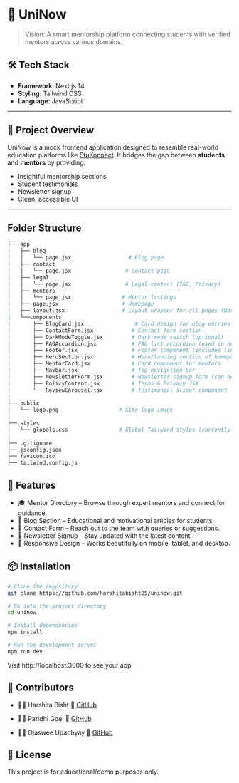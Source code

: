 # 🧠 UniNow

> Vision: A smart mentorship platform connecting students with verified mentors across various domains.

<!-- ## 🌐 Website Preview

[🔗 Visit UniNow](https://uninow.vercel.app)  
*(Replace with actual deployed link if different)*

--- -->

## 🛠️ Tech Stack

- **Framework**: Next.js 14
- **Styling**: Tailwind CSS
- **Language**: JavaScript
<!-- - **Hosting**: Vercel -->

---

## 📌 Project Overview

UniNow is a mock frontend application designed to resemble real-world education platforms like [StuKonnect](https://www.stukonnect.com). It bridges the gap between **students** and **mentors** by providing:

- Insightful mentorship sections  
- Student testimonials  
- Newsletter signup  
- Clean, accessible UI

---

## Folder Structure
```bash
├── app
│   ├── blog
│   │   └── page.jsx                  # Blog page
│   ├── contact
│   │   └── page.jsx                 # Contact page
│   ├── legal
│   │   └── page.jsx                 # Legal content (T&C, Privacy)
│   ├── mentors
│   │   └── page.jsx                # Mentor listings
│   ├── page.jsx                    # Homepage
│   ├── layout.jsx                  # Layout wrapper for all pages (Navbar, Footer)
|   └──components
│       ├── BlogCard.jsx                # Card design for blog entries
│       ├── ContactForm.jsx            # Contact form section
│       ├── DarkModeToggle.jsx         # Dark mode switch (optional)
│       ├── FAQAccordion.jsx           # FAQ list accordion (used in homepage)
│       ├── Footer.jsx                 # Footer component (includes links, newsletter, etc.)
│       ├── HeroSection.jsx            # Hero/landing section of homepage
│       ├── MentorCard.jsx             # Card component for mentors
│       ├── Navbar.jsx                 # Top navigation bar
│       ├── NewsletterForm.jsx         # Newsletter signup form (can be used inside Footer)
│       ├── PolicyContent.jsx          # Terms & Privacy JSX
│       └── ReviewCarousel.jsx         # Testimonial slider component
│
├── public
│   └── logo.png                   # Site logo image
│
├── styles
│   └── globals.css                # Global Tailwind styles (currently under root)
│
├── .gitignore
├── jsconfig.json
├── favicon.ico
└── tailwind.config.js
```

## 🚀 Features
- 🎓 Mentor Directory – Browse through expert mentors and connect for guidance.
- 📰 Blog Section – Educational and motivational articles for students.
- 🧾 Contact Form – Reach out to the team with queries or suggestions.
- 📩 Newsletter Signup – Stay updated with the latest content.
- 📱 Responsive Design – Works beautifully on mobile, tablet, and desktop.

## 📦 Installation
```bash
# Clone the repository
git clone https://github.com/harshitabisht05/uninow.git

# Go into the project directory
cd uninow

# Install dependencies
npm install

# Run the development server
npm run dev
```
Visit http://localhost:3000 to see your app

## 🧠 Contributors

- 👩‍💻 Harshita Bisht
🔗 [GitHub](https://github.com/harshitabisht05)

- 👩‍💻 Paridhi Goel
🔗 [GitHub](https://github.com/ParidhiGoel26)

- 👩‍💻 Ojaswee Upadhyay
🔗 [GitHub](https://github.com/Ojas2095)

## 🪪 License
This project is for educational/demo purposes only.

